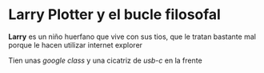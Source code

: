 # Larry Plotter y el bucle filosofal

**Larry** es un  niño huerfano que vive con sus tios,
que le tratan bastante mal porque le hacen utilizar internet explorer

Tien unas *google class* y una cicatriz de *usb-c* en la frente
